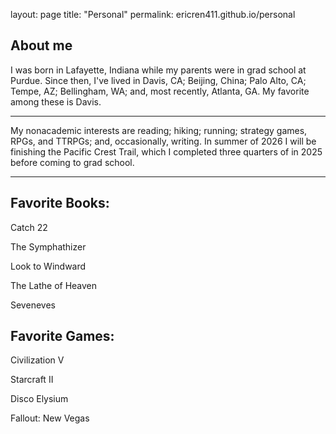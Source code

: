 layout: page
title: "Personal"
permalink: ericren411.github.io/personal

## About me
I was born in Lafayette, Indiana while my parents were in grad school at Purdue. 
Since then, I've lived in Davis, CA; Beijing, China; Palo Alto, CA; Tempe, AZ; Bellingham, WA; and, most recently, Atlanta, GA. My favorite among these is Davis.

---

My nonacademic interests are reading; hiking; running; strategy games, RPGs, and TTRPGs; and, occasionally, writing. In summer of 2026 I will be finishing the Pacific Crest Trail, which I completed three quarters of in 2025 before coming to grad school.

---

## Favorite Books:
Catch 22

The Symphathizer

Look to Windward

The Lathe of Heaven

Seveneves

## Favorite Games:
Civilization V

Starcraft II

Disco Elysium

Fallout: New Vegas


